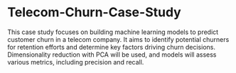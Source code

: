 # Telecom-Churn-Case-Study
This case study focuses on building machine learning models to predict customer churn in a telecom company. It aims to identify potential churners for retention efforts and determine key factors driving churn decisions. Dimensionality reduction with PCA will be used, and models will assess various metrics, including precision and recall.
